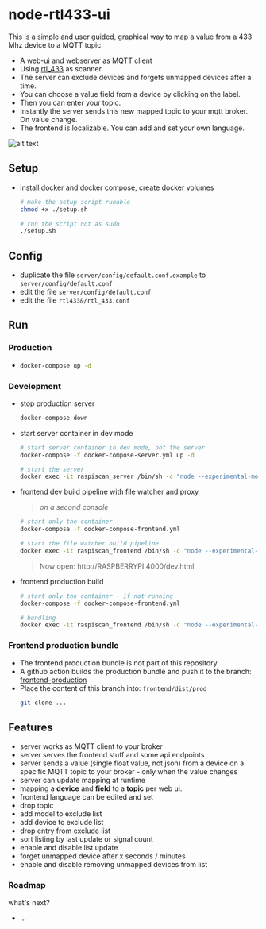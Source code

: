 # node-rtl433-ui

This is a simple and user guided, graphical way to map a value from a 433 Mhz device to a MQTT topic.

- A web-ui and webserver as MQTT client
- Using [rtl_433](https://github.com/merbanan/rtl_433) as scanner.
- The server can exclude devices and forgets unmapped devices after a time.
- You can choose a value field from a device by clicking on the label.
- Then you can enter your topic.
- Instantly the server sends this new mapped topic to your mqtt broker. On value change.
- The frontend is localizable. You can add and set your own language.


![alt text](../master/docs/screenshots/listing.png?raw=true "Screenshot device listing")

## Setup
- install docker and docker compose, create docker volumes
    ```bash
    # make the setup script runable
    chmod +x ./setup.sh
  
    # run the script not as sudo
    ./setup.sh
    ```

## Config

- duplicate the file `server/config/default.conf.example` to `server/config/default.conf`
- edit the file `server/config/default.conf`
- edit the file `rtl433&/rtl_433.conf`

## Run

### Production
- ```bash
  docker-compose up -d
  ```

### Development

- stop production server
    ```bash
    docker-compose down
    ```
- start server container in dev mode
    ```bash
    # start server container in dev mode, not the server
    docker-compose -f docker-compose-server.yml up -d
  
    # start the server
    docker exec -it raspiscan_server /bin/sh -c "node --experimental-modules --experimental-json-modules index.js"
    ```
  
- frontend dev build pipeline with file watcher and proxy
    > *on a second console*
    ```bash
    # start only the container
    docker-compose -f docker-compose-frontend.yml
  
    # start the file watcher build pipeline
    docker exec -it raspiscan_frontend /bin/sh -c "node --experimental-modules --experimental-json-modules config/WebpackConfigDev.js"
    ```
  
    > Now open: http://RASPBERRYPI:4000/dev.html  


- frontend production build
    ```bash
    # start only the container - if not running
    docker-compose -f docker-compose-frontend.yml
  
    # bundling
    docker exec -it raspiscan_frontend /bin/sh -c "node --experimental-modules --experimental-json-modules config/WebpackConfigProd.js"
    ```

### Frontend production bundle
- The frontend production bundle is not part of this repository.
- A github action builds the production bundle and push it to the branch: [frontend-production](https://github.com/seekwhencer/node-rtl433-ui/tree/frontend-production)
- Place the content of this branch into: `frontend/dist/prod`
  ```bash
  git clone ...
  ```

## Features
- server works as MQTT client to your broker
- server serves the frontend stuff and some api endpoints
- server sends a value (single float value, not json) from a device on a specific MQTT topic to your broker - only when the value changes
- server can update mapping at runtime
- mapping a **device** and **field** to a **topic** per web ui.
- frontend language can be edited and set
- drop topic
- add model to exclude list
- add device to exclude list
- drop entry from exclude list
- sort listing by last update or signal count
- enable and disable list update
- forget unmapped device after x seconds / minutes
- enable and disable removing unmapped devices from list 

### Roadmap
what's next?
- ...
